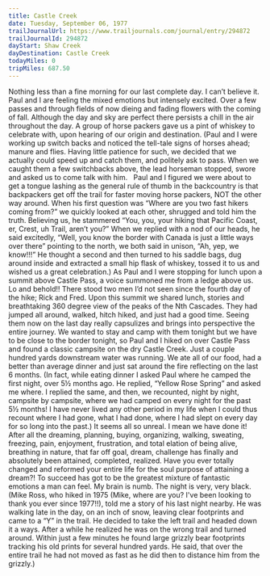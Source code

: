 ```yaml
---
title: Castle Creek
date: Tuesday, September 06, 1977
trailJournalUrl: https://www.trailjournals.com/journal/entry/294872
trailJournalId: 294872
dayStart: Shaw Creek
dayDestination: Castle Creek
todayMiles: 0
tripMiles: 687.50
---
```

Nothing less than a fine morning for our last complete day. I can’t believe it. Paul and I are feeling the mixed emotions but intensely excited. Over a few passes and through fields of now dieing and fading flowers with the coming of fall. Although the day and sky are perfect there persists a chill in the air throughout the day. A group of horse packers gave us a pint of whiskey to celebrate with, upon hearing of our origin and destination. (Paul and I were working up switch backs and noticed the tell-tale signs of horses ahead; manure and flies. Having little patience for such, we decided that we actually could speed up and catch them, and politely ask to pass. When we caught them a few switchbacks above, the lead horseman stopped, swore and asked us to come talk with him.   Paul and I figured we were about to get a tongue lashing as the general rule of thumb in the backcountry is that backpackers get off the trail for faster moving horse packers, NOT the other way around. When his first question was “Where are you two fast hikers coming from?” we quickly looked at each other, shrugged and told him the truth. Believing us, he stammered “You, you, your hiking that Pacific Coast, er, Crest, uh Trail, aren’t you?” When we replied with a nod of our heads, he said excitedly, “Well, you know the border with Canada is just a little ways over there” pointing to the north, we both said in unison, “Ah, yep, we know!!!” He thought a second and then turned to his saddle bags, dug around inside and extracted a small hip flask of whiskey, tossed it to us and wished us a great celebration.) As Paul and I were stopping for lunch upon a summit above Castle Pass, a voice summoned me from a ledge above us. Lo and behold!! There stood two men I’d not seen since the fourth day of the hike; Rick and Fred. Upon this summit we shared lunch, stories and breathtaking 360 degree view of the peaks of the Nth Cascades. They had jumped all around, walked, hitch hiked, and just had a good time. Seeing them now on the last day really capsulizes and brings into perspective the entire journey. We wanted to stay and camp with them tonight but we have to be close to the border tonight, so Paul and I hiked on over Castle Pass and found a classic campsite on the dry Castle Creek. Just a couple hundred yards downstream water was running. We ate all of our food, had a better than average dinner and just sat around the fire reflecting on the last 6 months. (In fact, while eating dinner I asked Paul where he camped the first night, over 5½ months ago. He replied, “Yellow Rose Spring” and asked me where. I replied the same, and then, we recounted, night by night, campsite by campsite, where we had camped on every night for the past 5½ months! I have never lived any other period in my life when I could thus recount where I had gone, what I had done, where I had slept on every day for so long into the past.) It seems all so unreal. I mean we have done it! After all the dreaming, planning, buying, organizing, walking, sweating, freezing, pain, enjoyment, frustration, and total elation of being alive, breathing in nature, that far off goal, dream, challenge has finally and absolutely been attained, completed, realized. Have you ever totally changed and reformed your entire life for the soul purpose of attaining a dream?! To succeed has got to be the greatest mixture of fantastic emotions a man can feel. My brain is numb. The night is very, very black. (Mike Ross, who hiked in 1975 (Mike, where are you? I've been looking to thank you ever since 1977!!), told me a story of his last night nearby. He was walking late in the day, on an inch of snow, leaving clear footprints and came to a “Y” in the trail. He decided to take the left trail and headed down it a ways. After a while he realized he was on the wrong trail and turned around. Within just a few minutes he found large grizzly bear footprints tracking his old prints for several hundred yards. He said, that over the entire trail he had not moved as fast as he did then to distance him from the grizzly.)
